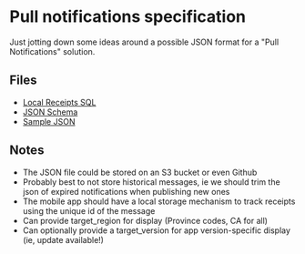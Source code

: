 # Pull notifications specification

Just jotting down some ideas around a possible JSON format for a "Pull Notifications" solution.

## Files

- [Local Receipts SQL](receipts.sql)
- [JSON Schema](schema.json)
- [Sample JSON](index.json)

## Notes

- The JSON file could be stored on an S3 bucket or even Github
- Probably best to not store historical messages, ie we should trim the json of expired notifications when publishing new ones
- The mobile app should have a local storage mechanism to track receipts using the unique id of the message
- Can provide target_region for display (Province codes, CA for all)
- Can optionally provide a target_version for app version-specific display (ie, update available!)
